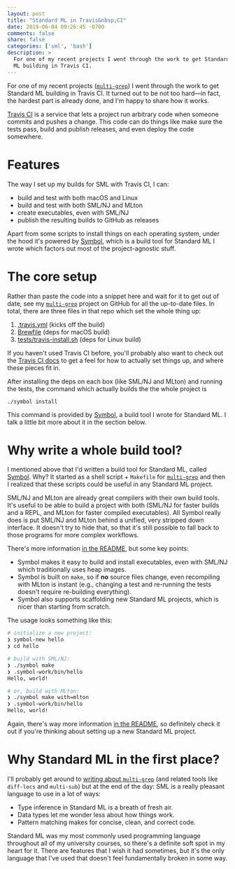 ```yaml
---
layout: post
title: "Standard ML in Travis&nbsp;CI"
date: 2019-06-04 09:26:45 -0700
comments: false
share: false
categories: ['sml', 'bash']
description: >
  For one of my recent projects I went through the work to get Standard
  ML building in Travis CI.
---
```


For one of my recent projects ([`multi-grep`]) I went through the work to
get Standard ML building in Travis CI. It turned out to be not too
hard—in fact, the hardest part is already done, and I'm happy to share
how it works.

<!-- more -->

[Travis CI] is a service that lets a project run arbitrary code when
someone commits and pushes a change. This code can do things like make
sure the tests pass, build and publish releases, and even deploy the
code somewhere.

[Travis CI]: https://travis-ci.org/

# Features

The way I set up my builds for SML with Travis CI, I can:

- build and test with both macOS and Linux
- build and test with both SML/NJ and MLton
- create executables, even with SML/NJ
- publish the resulting builds to GitHub as releases

Apart from some scripts to install things on each operating system,
under the hood it's powered by [Symbol], which is a build tool for
Standard ML I wrote which factors out most of the project-agnostic
stuff.


# The core setup

Rather than paste the code into a snippet here and wait for it to get
out of date, see my [`multi-grep`] project on GitHub for all the
up-to-date files. In total, there are three files in that repo which set
the whole thing up:

1.  [.travis.yml] (kicks off the build)
2.  [Brewfile] (deps for macOS build)
3.  [tests/travis-install.sh] (deps for Linux build)

[.travis.yml]: https://github.com/jez/multi-grep/blob/b6a42719b1ffca389556655982e6c4b7fa19c9a1/.travis.yml
[Brewfile]: https://github.com/jez/multi-grep/blob/b6a42719b1ffca389556655982e6c4b7fa19c9a1/Brewfile
[tests/travis-install.sh]: https://github.com/jez/multi-grep/blob/b6a42719b1ffca389556655982e6c4b7fa19c9a1/tests/travis-install.sh

If you haven't used Travis CI before, you'll probably also want to check
out the [Travis CI docs] to get a feel for how to actually set things
up, and where these pieces fit in.

[Travis CI docs]: https://docs.travis-ci.com/

After installing the deps on each box (like SML/NJ and MLton) and
running the tests, the command which actually builds the the whole
project is

```
./symbol install
```

This command is provided by [Symbol], a build tool I wrote for Standard
ML. I talk a little bit more about it in the section below.

# Why write a whole build tool?

I mentioned above that I'd written a build tool for Standard ML, called
[Symbol]. Why? It started as a shell script + `Makefile` for
[`multi-grep`] and then I realized that these scripts could be useful in
any Standard ML project.

SML/NJ and MLton are already great compilers with their own build tools.
It's useful to be able to build a project with both (SML/NJ for faster
builds and a REPL, and MLton for faster compiled executables). All
Symbol really does is put SML/NJ and MLton behind a unified, very
stripped down interface. It doesn't try to hide that, so that it's still
possible to fall back to those programs for more complex workflows.

There's more information [in the README][Symbol], but some key points:

- Symbol makes it easy to build and install executables, even with
  SML/NJ which traditionally uses heap images.
- Symbol is built on `make`, so if **no** source files change, even
  recompiling with MLton is instant (e.g., changing a test and
  re-running the tests doesn't require re-building everything).
- Symbol also supports scaffolding new Standard ML projects, which is
  nicer than starting from scratch.

The usage looks something like this:

```bash
# initialize a new project:
❯ symbol-new hello
❯ cd hello

# build with SML/NJ:
❯ ./symbol make
❯ .symbol-work/bin/hello
Hello, world!

# or, build with MLton:
❯ ./symbol make with=mlton
❯ .symbol-work/bin/hello
Hello, world!
```

Again, there's way more information [in the README][Symbol], so
definitely check it out if you're thinking about setting up a new
Standard ML project.

# Why Standard ML in the first place?

I'll probably get around to [writing about `multi-grep`] (and related
tools like `diff-locs` and `multi-sub`) but at the end of the day:
SML is a really pleasant language to use in a lot of ways:

- Type inference in Standard ML is a breath of fresh air.
- Data types let me wonder less about how things work.
- Pattern matching makes for concise, clean, and correct code.

Standard ML was my most commonly used programming language throughout
all of my university courses, so there's a definite soft spot in my
heart for it. There are features that I wish it had sometimes, but it's
the only language that I've used that doesn't feel fundamentally broken
in some way.

[`multi-grep`]: https://github.com/jez/multi-grep
[`diff-locs`]: https://github.com/jez/diff-locs
[`multi-sub`]: https://github.com/jez/multi-sub
[Symbol]: https://github.com/jez/symbol
[writing about `multi-grep`]: /surgery-on-code/

<!-- vim:tw=72
-->
